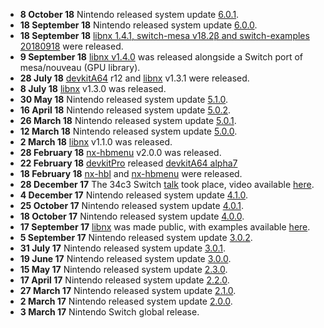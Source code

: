   - **8 October 18** Nintendo released system update
    [6.0.1](6.0.1.md "wikilink").
  - **18 September 18** Nintendo released system update
    [6.0.0](6.0.0.md "wikilink").
  - **18 September 18** [libnx 1.4.1, switch-mesa v18.2β and
    switch-examples 20180918](https://devkitpro.org/viewtopic.php?f=13&t=8784)
    were released.
  - **9 September 18** [libnx
    v1.4.0](https://devkitpro.org/viewtopic.php?f=13&t=8780) was
    released alongside a Switch port of mesa/nouveau (GPU library).
  - **28 July 18**
    [devkitA64](https://devkitpro.org/viewtopic.php?f=13&t=8761) r12 and
    [libnx](https://github.com/switchbrew/libnx/releases/tag/v1.3.1)
    v1.3.1 were released.
  - **8 July 18**
    [libnx](https://github.com/switchbrew/libnx/releases/tag/v1.3.0)
    v1.3.0 was released.
  - **30 May 18** Nintendo released system update
    [5.1.0](5.1.0.md "wikilink").
  - **16 April 18** Nintendo released system update
    [5.0.2](5.0.2.md "wikilink").
  - **26 March 18** Nintendo released system update
    [5.0.1](5.0.1.md "wikilink").
  - **12 March 18** Nintendo released system update
    [5.0.0](5.0.0.md "wikilink").
  - **2 March 18**
    [libnx](https://github.com/switchbrew/libnx/releases/tag/v1.1.0)
    v1.1.0 was released.
  - **28 February 18**
    [nx-hbmenu](https://github.com/switchbrew/nx-hbmenu/releases/latest)
    v2.0.0 was released.
  - **22 February 18** [devkitPro](http://devkitpro.org) released
    [devkitA64 alpha7](https://devkitpro.org/viewtopic.php?f=13&t=8693)
  - **18 February 18** [nx-hbl](https://switchbrew.github.io/nx-hbl/)
    and [nx-hbmenu](https://github.com/switchbrew/nx-hbmenu) were
    released.
  - **28 December 17** The 34c3 Switch
    [talk](https://events.ccc.de/congress/2017/Fahrplan/events/8941.html)
    took place, video available
    [here](https://media.ccc.de/v/34c3-8941-console_security_-_switch).
  - **4 December 17** Nintendo released system update
    [4.1.0](4.1.0.md "wikilink").
  - **25 October 17** Nintendo released system update
    [4.0.1](4.0.1.md "wikilink").
  - **18 October 17** Nintendo released system update
    [4.0.0](4.0.0.md "wikilink").
  - **17 September 17** [libnx](https://github.com/switchbrew/libnx) was
    made public, with examples available
    [here](https://github.com/switchbrew/switch-examples).
  - **5 September 17** Nintendo released system update
    [3.0.2](3.0.2.md "wikilink").
  - **31 July 17** Nintendo released system update
    [3.0.1](3.0.1.md "wikilink").
  - **19 June 17** Nintendo released system update
    [3.0.0](3.0.0.md "wikilink").
  - **15 May 17** Nintendo released system update
    [2.3.0](2.3.0.md "wikilink").
  - **17 April 17** Nintendo released system update
    [2.2.0](2.2.0.md "wikilink").
  - **27 March 17** Nintendo released system update
    [2.1.0](2.1.0.md "wikilink").
  - **2 March 17** Nintendo released system update
    [2.0.0](2.0.0.md "wikilink").
  - **3 March 17** Nintendo Switch global release.
